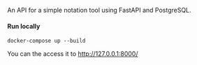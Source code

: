 An API for a simple notation tool using FastAPI and PostgreSQL.

#### Run locally

```
docker-compose up --build
```

You can the access it to http://127.0.0.1:8000/
